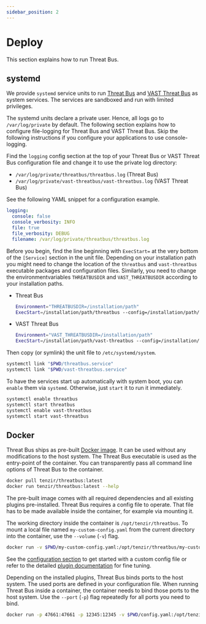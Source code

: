 ```yaml
---
sidebar_position: 2
---
```


# Deploy

This section explains how to run Threat Bus.

## systemd

We provide `systemd` service units to run
[Threat Bus](https://pypi.org/project/threatbus/) and
[VAST Threat Bus](https://pypi.org/project/vast-threatbus/) as
system services. The services are sandboxed and run with limited privileges.

The systemd units declare a private user. Hence, all logs go to
`/var/log/private` by default. The following section explains how to configure
file-logging for Threat Bus and VAST Threat Bus. Skip the following
instructions if you configure your applications to use console-logging.

Find the `logging` config section at the top of your Threat Bus or VAST Threat
Bus configuration file and change it to use the private log directory:

- `/var/log/private/threatbus/threatbus.log` (Threat Bus)
- `/var/log/private/vast-threatbus/vast-threatbus.log` (VAST Threat Bus)

See the following YAML snippet for a configuration example.

```yaml
logging:
  console: false
  console_verbosity: INFO
  file: true
  file_verbosity: DEBUG
  filename: /var/log/private/threatbus/threatbus.log
```

Before you begin, find the line beginning with `ExecStart=` at the very bottom
of the `[Service]` section in the unit file. Depending on your installation path
you might need to change the location of the `threatbus` and `vast-threatbus`
executable packages and configuration files. Similarly, you need to change the
environmentvariables `THREATBUSDIR` and `VAST_THREATBUSDIR` according to your
installation paths.

- Threat Bus
  ```bash
  Environment="THREATBUSDIR=/installation/path"
  ExecStart=/installation/path/threatbus --config=/installation/path/threatbus/config.yaml
  ```

- VAST Threat Bus
  ```bash
  Environment="VAST_THREATBUSDIR=/installation/path"
  ExecStart=/installation/path/vast-threatbus --config=/installation/path/vast-threatbus/config.yaml
  ```

Then copy (or symlink) the unit file to `/etc/systemd/system`.

```bash
systemctl link "$PWD/threatbus.service"
systemctl link "$PWD/vast-threatbus.service"
```

To have the services start up automatically with system boot, you can `enable`
them via `systemd`. Otherwise, just `start` it to run it immediately.

```bash
systemctl enable threatbus
systemctl start threatbus
systemctl enable vast-threatbus
systemctl start vast-threatbus
```

## Docker

Threat Bus ships as pre-built [Docker
image](https://hub.docker.com/r/tenzir/threatbus). It can be used without any
modifications to the host system. The Threat Bus executable is used as the
entry-point of the container. You can transparently pass all command line
options of Threat Bus to the container.

```bash
docker pull tenzir/threatbus:latest
docker run tenzir/threatbus:latest --help
```

The pre-built image comes with all required dependencies and all existing
plugins pre-installed. Threat Bus requires a config file to operate. That file
has to be made available inside the container, for example via mounting it.

The working directory inside the container is `/opt/tenzir/threatbus`. To mount
a local file named `my-custom-config.yaml` from the current directory into the
container, use the `--volume` (`-v`) flag.

```bash
docker run -v $PWD/my-custom-config.yaml:/opt/tenzir/threatbus/my-custom-config.yaml tenzir/threatbus:latest -c my-custom-config.yaml
```

See the [configuration section](configure) to get started with a custom config
file or refer to the detailed [plugin
documentation](understand/plugins) for fine tuning.

Depending on the installed plugins, Threat Bus binds ports to the host system.
The used ports are defined in your configuration file. When running Threat
Bus inside a container, the container needs to bind those ports to the host
system. Use the `--port` (`-p`) flag repeatedly for all ports you need to bind.

```bash
docker run -p 47661:47661 -p 12345:12345 -v $PWD/config.yaml:/opt/tenzir/threatbus/config.yaml tenzir/threatbus:latest -c config.yaml
```
